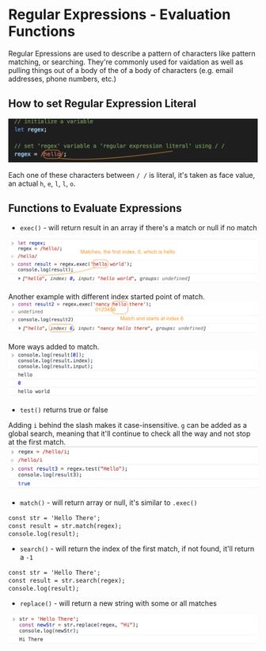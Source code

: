 # Regular Expressions - Evaluation Functions

Regular Epressions are used to describe a pattern of characters like pattern matching, or searching. They're commonly used for vaidation as well as pulling things out of a body of the of a body of characters (e.g. email addresses, phone numbers, etc.)

## How to set Regular Expression Literal

<kbd>![alt text](img/regex00.png "screenshot")</kbd>

Each one of these characters between `/ /` is literal, it's taken as face value, an actual `h`, `e`, `l`, `l`, `o`.

## Functions to Evaluate Expressions

* `exec()` - will return result in an array if there's a match or null if no match

<kbd>![alt text](img/regex01.png "screenshot")</kbd>

Another example with different index started point of match.
<kbd>![alt text](img/regex02.png "screenshot")</kbd>

More ways added to match.
<kbd>![alt text](img/regex03.png "screenshot")</kbd>

* `test()` returns true or false

Adding `i` behind the slash makes it case-insensitive. `g` can be added as a global search, meaning that it'll continue to check all the way and not stop at the first match.
<kbd>![alt text](img/regex04.png "screenshot")</kbd>

* `match()` - will return array or null, it's similar to `.exec()`

```
const str = 'Hello There';
const result = str.match(regex);
console.log(result);
```

* `search()` - will return the index of the first match, if not found, it'll return a `-1`

```
const str = 'Hello There';
const result = str.search(regex);
console.log(result);
```

* `replace()` - will return a new string with some or all matches

<kbd>![alt text](img/regex05.png "screenshot")</kbd>